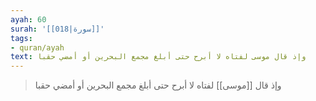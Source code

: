 ```yaml
---
ayah: 60
surah: '[[018|سورة]]'
tags:
- quran/ayah
text: وإذ قال موسى لفتاه لا أبرح حتى أبلغ مجمع البحرين أو أمضي حقبا
---
```

> وإذ قال [[موسى]] لفتاه لا أبرح حتى أبلغ مجمع البحرين أو أمضي حقبا
